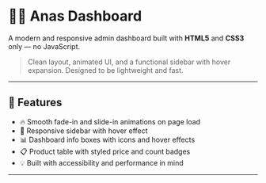 # 🧑‍💻 Anas Dashboard

A modern and responsive admin dashboard built with **HTML5** and **CSS3** only — no JavaScript.

> Clean layout, animated UI, and a functional sidebar with hover expansion. Designed to be lightweight and fast.

---

## 🚀 Features

- 🔥 Smooth fade-in and slide-in animations on page load
- 📱 Responsive sidebar with hover effect
- 📊 Dashboard info boxes with icons and hover effects
- 📋 Product table with styled price and count badges
- 💡 Built with accessibility and performance in mind

---
